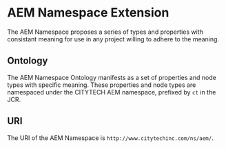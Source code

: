 # AEM Namespace Extension

The AEM Namespace proposes a series of types and properties with consistant meaning for use in any project willing to adhere to the meaning.  

## Ontology

The AEM Namespace Ontology manifests as a set of properties and node types with specific meaning.  These properties and 
node types are namespaced under the CITYTECH AEM namespace, prefixed by `ct` in the JCR.  

## URI

The URI of the AEM Namespace is `http://www.citytechinc.com/ns/aem/`. 

